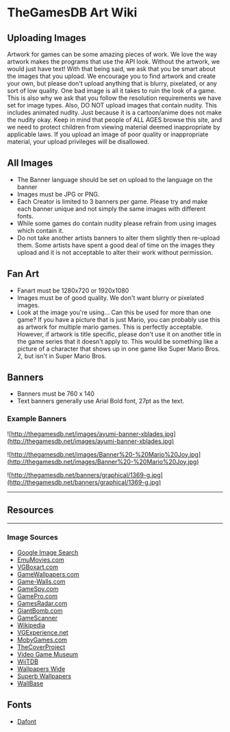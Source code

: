 # TheGamesDB Art Wiki #

## Uploading Images ##

Artwork for games can be some amazing pieces of work. We love the way artwork makes the programs that use the API look. Without the artwork, we would just have text! With that being said, we ask that you be smart about the images that you upload. We encourage you to find artwork and create your own, but please don't upload anything that is blurry, pixelated, or any sort of low quality. One bad image is all it takes to ruin the look of a game. This is also why we ask that you follow the resolution requirements we have set for image types. Also, DO NOT upload images that contain nudity. This includes animated nudity. Just because it is a cartoon/anime does not make the nudity okay. Keep in mind that people of ALL AGES browse this site, and we need to protect children from viewing material deemed inappropriate by applicable laws. If you upload an image of poor quality or inappropriate material, your upload privileges will be disallowed.

## All Images ##

  * The Banner language should be set on upload to the language on the banner
  * Images must be JPG or PNG.
  * Each Creator is limited to 3 banners per game. Please try and make each banner unique and not simply the same images with different fonts.
  * While some games do contain nudity please refrain from using images which contain it.
  * Do not take another artists banners to alter them slightly then re-upload them. Some artists have spent a good deal of time on the images they upload and it is not acceptable to alter their work without permission.

## Fan Art ##

  * Fanart must be 1280x720 or 1920x1080
  * Images must be of good quality. We don't want blurry or pixelated images.
  * Look at the image you're using... Can this be used for more than one game? If you have a picture that is just Mario, you can probably use this as artwork for multiple mario games. This is perfectly acceptable. However, if artwork is title specific, please don't use it on another title in the game series that it doesn't apply to. This would be something like a picture of a character that shows up in one game like Super Mario Bros. 2, but isn't in Super Mario Bros.

## Banners ##

  * Banners must be 760 x 140
  * Text banners generally use Arial Bold font, 27pt as the text.

### Example Banners ###

![http://thegamesdb.net/images/ayumi-banner-xblades.jpg](http://thegamesdb.net/images/ayumi-banner-xblades.jpg)

![http://thegamesdb.net/images/Banner%20-%20Mario%20Joy.jpg](http://thegamesdb.net/images/Banner%20-%20Mario%20Joy.jpg)

![http://thegamesdb.net/banners/graphical/1369-g.jpg](http://thegamesdb.net/banners/graphical/1369-g.jpg)


---


## Resources ##


---


### Image Sources ###

  * [Google Image Search](http://images.google.com/)
  * [EmuMovies.com](http://emumovies.com/forums/index.php?app=ccs)
  * [VGBoxart.com](http://vgboxart.com/)
  * [GameWallpapers.com](http://www.gamewallpapers.com/)
  * [Game-Walls.com](http://game-walls.com/)
  * [GameSpy.com](http://www.gamespy.com/)
  * [GamePro.com](http://www.gamepro.com/pc/)
  * [GamesRadar.com](http://www.gamesradar.com/)
  * [GiantBomb.com](http://www.giantbomb.com/)
  * [GameScanner](http://imageevent.com/gamescans)
  * [Wikipedia](http://www.wikipedia.org/)
  * [VGExperience.net](http://www.vgexperience.net/index.php)
  * [MobyGames.com](http://www.mobygames.com/)
  * [TheCoverProject](http://www.thecoverproject.net/)
  * [Video Game Museum](http://www.vgmuseum.com/)
  * [WiiTDB](http://wiitdb.com/)
  * [Wallpapers Wide](http://wallpaperswide.com/games-desktop-wallpapers.html)
  * [Superb Wallpapers](http://www.superbwallpapers.com/games/)
  * [WallBase](http://wallbase.cc/start/)

## Fonts ##

  * [Dafont](http://www.dafont.com/)